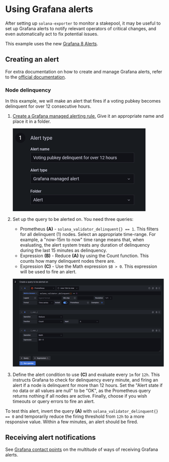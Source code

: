# Using Grafana alerts

After setting up `solana-exporter` to monitor a stakepool, it may be useful to set up Grafana alerts to notify relevant
operators of critical changes, and even automatically act to fix potential issues.

This example uses the new [Grafana 8 Alerts](https://grafana.com/docs/grafana/latest/alerting/unified-alerting/).

## Creating an alert

For extra documentation on how to create and manage Grafana alerts, refer to
the [official documentation](https://grafana.com/docs/grafana/latest/alerting/unified-alerting/alerting-rules/).

### Node delinquency

In this example, we will make an alert that fires if a voting pubkey becomes delinquent for over 12 consecutive hours.

1. [Create a Grafana managed alerting rule.](https://grafana.com/docs/grafana/latest/alerting/unified-alerting/alerting-rules/create-grafana-managed-rule/)
   Give it an appropriate name and place it in a folder.

   ![Alert type](../images/alerts_alerttype.png)
2. Set up the query to be alerted on. You need three queries:
    * Prometheus **(A)** - `solana_validator_delinquent{} == 1`. This filters for all delinquent (1) nodes. Select an
      appropriate time-range. For example, a "now-15m to now" time range means that, when evaluating, the alert system
      treats any duration of delinquency during the last 15 minutes as delinquency.
    * Expression **(B)** - Reduce **(A)** by using the Count function. This counts how many delinquent nodes there are.
    * Expression **(C)** - Use the Math expression `$B > 0`. This expression will be used to fire an alert.

   ![Queries to be alerted on](../images/alerts_alertedon.png)

3. Define the alert condition to use **(C)** and evaluate every `1m` for `12h`. This instructs Grafana to check for
   delinquency every minute, and firing an alert if a node is delinquent for more than 12 hours. Set the "Alert state if
   no data or all values are null" to be "OK", as the Prometheus query returns nothing if all nodes are active. Finally,
   choose if you wish timeouts or query errors to fire an alert.

To test this alert, invert the query **(A)** with `solana_validator_delinquent{} == 0` and temporarily reduce the firing
threshold from `12h` to a more responsive value. Within a few minutes, an alert should be fired.

## Receiving alert notifications

See [Grafana contact
points](https://grafana.com/docs/grafana/latest/alerting/unified-alerting/contact-points/) on the multitude of ways of
receiving Grafana alerts.
